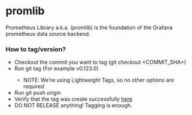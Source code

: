# promlib

Prometheus Library a.k.a. (promlib) is the foundation of the Grafana prometheus data source backend.

### How to tag/version?
- Checkout the commit you want to tag (git checkout <COMMIT_SHA>)
- Run git tag <VERSION> (For example v0.123.0)
  - NOTE: We're using Lightweight Tags, so no other options are required
- Run git push origin <VERSION>
- Verify that the tag was create successfully [here](https://github.com/grafana/grafana/tags)
- DO NOT RELEASE anything! Tagging is enough.

